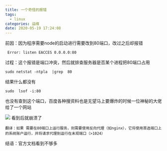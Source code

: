 ```yaml
---
title: 一个奇怪的报错
tags:
  - linux
categories: 运维
date: 2020-05-19 17:24:08
---
```


前因：因为程序需要node的启动进行需要改到80端口，改过之后却报错

     Error: listen EACCES 0.0.0.0:80

过程：这个报错是端口冲突，然后就排查服务器是否某个进程把80端口占用

    sudo netstat -ntpla  |grep  80

结果什么都没有

    sudo  lsof -i:80

也没有查到这个端口，百度各种搜资料也是无望马上要爆炸的时候一位神秘的大佬给了一个网站

![](../1.png)
看到后就崩溃了

    翻译：如果 需要在80端口上运行服务，则需要使用反向代理（如nginx），它将使用首选端口上的系统账户运行，并将请求代理到运行在未观端口（>1024）

结语：官方文档看到不够多